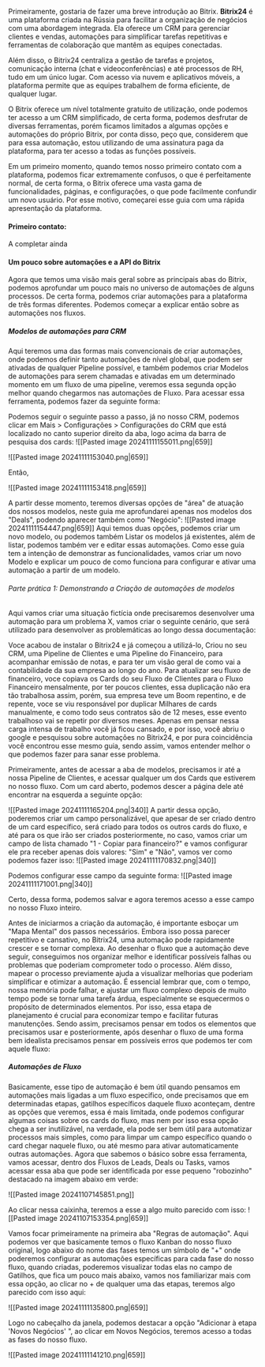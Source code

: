
Primeiramente, gostaria de fazer uma breve introdução ao Bitrix. **Bitrix24** é uma plataforma criada na Rússia para facilitar a organização de negócios com uma abordagem integrada. Ela oferece um CRM para gerenciar clientes e vendas, automações para simplificar tarefas repetitivas e ferramentas de colaboração que mantêm as equipes conectadas.

Além disso, o Bitrix24 centraliza a gestão de tarefas e projetos, comunicação interna (chat e videoconferências) e até processos de RH, tudo em um único lugar. Com acesso via nuvem e aplicativos móveis, a plataforma permite que as equipes trabalhem de forma eficiente, de qualquer lugar.

O Bitrix oferece um nível totalmente gratuito de utilização, onde podemos ter acesso a um CRM simplificado, de certa forma, podemos desfrutar de diversas ferramentas, porém ficamos limitados a algumas opções e automações do próprio Bitrix, por conta disso, peço que, considerem que para essa automação, estou utilizando de uma assinatura paga da plataforma, para ter acesso a todas as funções possíveis.

Em um primeiro momento, quando temos nosso primeiro contato com a plataforma, podemos ficar extremamente confusos, o que é perfeitamente normal, de certa forma, o Bitrix oferece uma vasta gama de funcionalidades, páginas, e configurações, o que pode facilmente confundir um novo usuário. Por esse motivo, começarei esse guia com uma rápida apresentação da plataforma.


#### Primeiro contato:
A completar ainda
#### Um pouco sobre automações e a API do Bitrix

Agora que temos uma visão mais geral sobre as principais abas do Bitrix, podemos aprofundar um pouco mais no universo de automações de alguns processos. De certa forma, podemos criar automações para a plataforma de três formas diferentes. Podemos começar a explicar então sobre as automações nos fluxos. 

##### Modelos de automações para CRM

Aqui teremos uma das formas mais convencionais de criar automações, onde podemos definir tanto automações de nível global, que podem ser ativadas de qualquer Pipeline possível, e também podemos criar Modelos de automações  para serem chamadas e ativadas em um determinado momento em um fluxo de uma pipeline, veremos essa segunda opção melhor quando chegarmos nas automações de Fluxo. Para acessar essa ferramenta, podemos fazer da seguinte forma: 

 Podemos seguir o seguinte passo a passo, já no nosso CRM, podemos clicar em Mais > Configurações > Configurações do CRM que está localizado no canto superior direito da aba, logo acima da barra de pesquisa dos cards:
![[Pasted image 20241111155011.png|659]]

![[Pasted image 20241111153040.png|659]]

Então,

![[Pasted image 20241111153418.png|659]]

A partir desse momento, teremos diversas opções de "área" de atuação dos nossos modelos, neste guia me aprofundarei apenas nos modelos dos "Deals", podendo aparecer também como "Negócio":
![[Pasted image 20241111154447.png|659]]
Aqui temos duas opções, podemos criar um novo modelo, ou podemos também Listar os modelos já existentes, além de listar, podemos também ver e editar essas automações. Como esse guia tem a intenção de demonstrar as funcionalidades, vamos criar um novo Modelo e explicar um pouco de como funciona para configurar e ativar uma automação a partir de um modelo.

###### Parte prática 1: Demonstrando a Criação de automações de modelos
Aqui vamos criar uma situação fictícia onde precisaremos desenvolver uma automação para um problema X, vamos criar o seguinte cenário, que será utilizado para desenvolver as problemáticas ao longo dessa documentação:

Voce acabou de instalar o Bitrix24 e já começou a utilizá-lo, Criou no seu CRM, uma Pipeline de Clientes e uma Pipeline do Financeiro, para acompanhar emissão de notas, e para ter um visão geral de como vai a contabilidade da sua empresa ao longo do ano. Para atualizar seu fluxo de financeiro, voce copiava os Cards do seu Fluxo de Clientes para o Fluxo Financeiro mensalmente, por ter poucos clientes, essa duplicação não era tão trabalhosa assim, porém, sua empresa teve um Boom repentino, e de repente, voce se viu responsável por duplicar Milhares de cards manualmente, e como todo seus contratos são de 12 meses, esse evento trabalhoso vai se repetir por diversos meses. Apenas em pensar nessa carga intensa de trabalho você já ficou cansado, e por isso, você abriu o google e pesquisou sobre automações no Bitrix24, e por pura coincidência você encontrou esse mesmo guia, sendo assim, vamos entender melhor o que podemos fazer para sanar esse problema. 

Primeiramente, antes de acessar a aba de modelos, precisamos ir até a nossa Pipeline de Clientes, e acessar qualquer um dos Cards que estiverem no nosso fluxo. Com um card aberto, podemos descer a página dele até encontrar na esquerda a seguinte opção:

![[Pasted image 20241111165204.png|340]]
A partir dessa opção, poderemos criar um campo personalizável, que apesar de ser criado dentro de um card específico, será criado para todos os outros cards do fluxo, e até para os que irão ser criados posteriormente, no caso, vamos criar um campo de lista chamado "1 - Copiar para financeiro?"  e vamos configurar ele pra receber apenas dois valores: "Sim" e "Não", vamos ver como podemos fazer isso:
![[Pasted image 20241111170832.png|340]]

Podemos configurar esse campo da seguinte forma:
![[Pasted image 20241111171001.png|340]]

Certo, dessa forma, podemos salvar e agora teremos acesso a esse campo no nosso Fluxo inteiro.

Antes de iniciarmos a criação da automação, é importante esboçar um "Mapa Mental" dos passos necessários. Embora isso possa parecer repetitivo e cansativo, no Bitrix24, uma automação pode rapidamente crescer e se tornar complexa. Ao desenhar o fluxo que a automação deve seguir, conseguimos nos organizar melhor e identificar possíveis falhas ou problemas que poderiam comprometer todo o processo. Além disso, mapear o processo previamente ajuda a visualizar melhorias que poderiam simplificar e otimizar a automação. É essencial lembrar que, com o tempo, nossa memória pode falhar, e ajustar um fluxo complexo depois de muito tempo pode se tornar uma tarefa árdua, especialmente se esquecermos o propósito de determinados elementos. Por isso, essa etapa de planejamento é crucial para economizar tempo e facilitar futuras manutenções. Sendo assim, precisamos pensar em todos os elementos que precisamos usar e posteriormente, após desenhar o fluxo de uma forma bem idealista precisamos pensar em possíveis erros que podemos ter com aquele fluxo:





##### Automações de Fluxo
Basicamente, esse tipo de automação é bem útil quando pensamos em automações mais ligadas a um fluxo especifico, onde precisamos que em determinadas etapas, gatilhos específicos daquele fluxo aconteçam, dentre as opções que veremos, essa é mais limitada, onde podemos configurar algumas coisas sobre os cards do fluxo, mas nem por isso essa opção chega a ser inutilizável, na verdade, ela pode ser bem útil para automatizar processos mais simples, como para limpar um campo específico quando o card chegar naquele fluxo, ou até mesmo para ativar automaticamente outras automações. Agora que sabemos o básico sobre essa ferramenta, vamos acessar, dentro dos Fluxos de Leads, Deals ou Tasks, vamos acessar essa aba que pode ser identificada por esse pequeno "robozinho" destacado na imagem abaixo em verde:

![[Pasted image 20241107145851.png]]

Ao clicar nessa caixinha, teremos a esse a algo muito parecido com isso:
![[Pasted image 20241107153354.png|659]]

Vamos focar primeiramente na primeira aba "Regras de automação". Aqui podemos ver que basicamente temos o fluxo Kanban do nosso fluxo original, logo abaixo do nome das fases temos um símbolo de "+" onde poderemos configurar as automações específicas para cada fase do nosso fluxo, quando criadas, poderemos visualizar todas elas no campo de Gatilhos, que fica um pouco mais abaixo, vamos nos familiarizar mais com essa opção, ao clicar no + de qualquer uma das etapas, teremos algo parecido com isso aqui:

![[Pasted image 20241111135800.png|659]]

Logo no cabeçalho da janela, podemos destacar a opção "Adicionar à etapa 'Novos Negócios' ", ao clicar em Novos Negócios, teremos acesso a todas as fases do nosso fluxo.

![[Pasted image 20241111141210.png|659]]


















